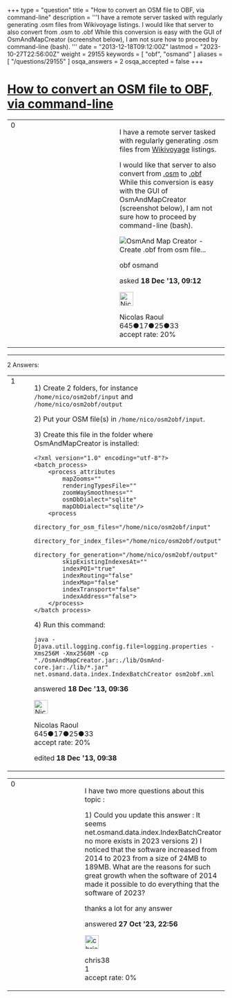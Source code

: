 +++
type = "question"
title = "How to convert an OSM file to OBF, via command-line"
description = '''I have a remote server tasked with regularly generating .osm files from Wikivoyage listings. I would like that server to also convert from .osm to .obf While this conversion is easy with the GUI of OsmAndMapCreator (screenshot below), I am not sure how to proceed by command-line (bash). '''
date = "2013-12-18T09:12:00Z"
lastmod = "2023-10-27T22:56:00Z"
weight = 29155
keywords = [ "obf", "osmand" ]
aliases = [ "/questions/29155" ]
osqa_answers = 2
osqa_accepted = false
+++

<div class="headNormal">

# [How to convert an OSM file to OBF, via command-line](/questions/29155/how-to-convert-an-osm-file-to-obf-via-command-line)

</div>

<div id="main-body">

<div id="askform">

<table id="question-table" style="width:100%;">
<colgroup>
<col style="width: 50%" />
<col style="width: 50%" />
</colgroup>
<tbody>
<tr>
<td style="width: 30px; vertical-align: top"><div class="vote-buttons">
<span id="post-29155-upvote" class="ajax-command post-vote up" rel="nofollow" title="I like this post (click again to cancel)"> </span>
<div id="post-29155-score" class="post-score" title="current number of votes">
0
</div>
<span id="post-29155-downvote" class="ajax-command post-vote down" rel="nofollow" title="I dont like this post (click again to cancel)"> </span> <span id="favorite-mark" class="ajax-command favorite-mark" rel="nofollow" title="mark/unmark this question as favorite (click again to cancel)"> </span>
<div id="favorite-count" class="favorite-count">
&#10;</div>
</div></td>
<td><div id="item-right">
<div class="question-body">
<p>I have a remote server tasked with regularly generating .osm files from <a href="http://en.wikivoyage.org">Wikivoyage</a> listings.</p>
<p>I would like that server to also convert from <a href="https://sourceforge.net/projects/wikivoyage/files/Listings-as-OSM/">.osm</a> to <a href="https://sourceforge.net/projects/wikivoyage/files/Listings-as-OBF/">.obf</a><br />
While this conversion is easy with the GUI of OsmAndMapCreator (screenshot below), I am not sure how to proceed by command-line (bash).</p>
<p><img src="http://img5.imageshack.us/img5/2305/mf7q.png" alt="OsmAnd Map Creator - Create .obf from osm file..." /></p>
</div>
<div id="question-tags" class="tags-container tags">
<span class="post-tag tag-link-obf" rel="tag" title="see questions tagged &#39;obf&#39;">obf</span> <span class="post-tag tag-link-osmand" rel="tag" title="see questions tagged &#39;osmand&#39;">osmand</span>
</div>
<div id="question-controls" class="post-controls">
&#10;</div>
<div class="post-update-info-container">
<div class="post-update-info post-update-info-user">
<p>asked <strong>18 Dec '13, 09:12</strong></p>
<img src="https://secure.gravatar.com/avatar/c3af87f6b1d4d247d01ce3b73d918fc7?s=32&amp;d=identicon&amp;r=g" class="gravatar" width="32" height="32" alt="Nicolas%20Raoul&#39;s gravatar image" />
<p><span>Nicolas Raoul</span><br />
<span class="score" title="645 reputation points">645</span><span title="17 badges"><span class="badge1">●</span><span class="badgecount">17</span></span><span title="25 badges"><span class="silver">●</span><span class="badgecount">25</span></span><span title="33 badges"><span class="bronze">●</span><span class="badgecount">33</span></span><br />
<span class="accept_rate" title="Rate of the user&#39;s accepted answers">accept rate:</span> <span title="Nicolas Raoul has one accepted answer">20%</span> </br></p>
</img>
</div>
</div>
<div id="comments-container-29155" class="comments-container">
&#10;</div>
<div id="comment-tools-29155" class="comment-tools">
&#10;</div>
<div class="clear">
&#10;</div>
<div id="comment-29155-form-container" class="comment-form-container">
&#10;</div>
<div class="clear">
&#10;</div>
</div></td>
</tr>
</tbody>
</table>

------------------------------------------------------------------------

<div class="tabBar">

<span id="sort-top"></span>

<div class="headQuestions">

2 Answers:

</div>

</div>

<span id="29156"></span>

<div id="answer-container-29156" class="answer answered-by-owner">

<table style="width:100%;">
<colgroup>
<col style="width: 50%" />
<col style="width: 50%" />
</colgroup>
<tbody>
<tr>
<td style="width: 30px; vertical-align: top"><div class="vote-buttons">
<span id="post-29156-upvote" class="ajax-command post-vote up" rel="nofollow" title="I like this post (click again to cancel)"> </span>
<div id="post-29156-score" class="post-score" title="current number of votes">
1
</div>
<span id="post-29156-downvote" class="ajax-command post-vote down" rel="nofollow" title="I dont like this post (click again to cancel)"> </span>
</div></td>
<td><div class="item-right">
<div class="answer-body">
<p>1) Create 2 folders, for instance <code>/home/nico/osm2obf/input</code> and <code>/home/nico/osm2obf/output</code></p>
<p>2) Put your OSM file(s) in <code>/home/nico/osm2obf/input</code>.</p>
<p>3) Create this file in the folder where OsmAndMapCreator is installed:</p>
<pre><code>&lt;?xml version=&quot;1.0&quot; encoding=&quot;utf-8&quot;?&gt;
&lt;batch_process&gt;
    &lt;process_attributes
        mapZooms=&quot;&quot;
        renderingTypesFile=&quot;&quot;
        zoomWaySmoothness=&quot;&quot; 
        osmDbDialect=&quot;sqlite&quot;
        mapDbDialect=&quot;sqlite&quot;/&gt;
    &lt;process
        directory_for_osm_files=&quot;/home/nico/osm2obf/input&quot;
        directory_for_index_files=&quot;/home/nico/osm2obf/output&quot;
        directory_for_generation=&quot;/home/nico/osm2obf/output&quot;
        skipExistingIndexesAt=&quot;&quot;
        indexPOI=&quot;true&quot;
        indexRouting=&quot;false&quot;
        indexMap=&quot;false&quot;
        indexTransport=&quot;false&quot;
        indexAddress=&quot;false&quot;&gt;
    &lt;/process&gt;
&lt;/batch_process&gt;</code></pre>
<p>4) Run this command:</p>
<pre><code>java -Djava.util.logging.config.file=logging.properties -Xms256M -Xmx2560M -cp &quot;./OsmAndMapCreator.jar:./lib/OsmAnd-core.jar:./lib/*.jar&quot; net.osmand.data.index.IndexBatchCreator osm2obf.xml</code></pre>
</div>
<div class="answer-controls post-controls">
&#10;</div>
<div class="post-update-info-container">
<div class="post-update-info post-update-info-user">
<p>answered <strong>18 Dec '13, 09:36</strong></p>
<img src="https://secure.gravatar.com/avatar/c3af87f6b1d4d247d01ce3b73d918fc7?s=32&amp;d=identicon&amp;r=g" class="gravatar" width="32" height="32" alt="Nicolas%20Raoul&#39;s gravatar image" />
<p><span>Nicolas Raoul</span><br />
<span class="score" title="645 reputation points">645</span><span title="17 badges"><span class="badge1">●</span><span class="badgecount">17</span></span><span title="25 badges"><span class="silver">●</span><span class="badgecount">25</span></span><span title="33 badges"><span class="bronze">●</span><span class="badgecount">33</span></span><br />
<span class="accept_rate" title="Rate of the user&#39;s accepted answers">accept rate:</span> <span title="Nicolas Raoul has one accepted answer">20%</span></p>
</div>
<div class="post-update-info post-update-info-edited">
<p><span> edited <strong>18 Dec '13, 09:38</strong> </span></p>
</div>
</div>
<div id="comments-container-29156" class="comments-container">
&#10;</div>
<div id="comment-tools-29156" class="comment-tools">
&#10;</div>
<div class="clear">
&#10;</div>
<div id="comment-29156-form-container" class="comment-form-container">
&#10;</div>
<div class="clear">
&#10;</div>
</div></td>
</tr>
</tbody>
</table>

</div>

<span id="87952"></span>

<div id="answer-container-87952" class="answer">

<table style="width:100%;">
<colgroup>
<col style="width: 50%" />
<col style="width: 50%" />
</colgroup>
<tbody>
<tr>
<td style="width: 30px; vertical-align: top"><div class="vote-buttons">
<span id="post-87952-upvote" class="ajax-command post-vote up" rel="nofollow" title="I like this post (click again to cancel)"> </span>
<div id="post-87952-score" class="post-score" title="current number of votes">
0
</div>
<span id="post-87952-downvote" class="ajax-command post-vote down" rel="nofollow" title="I dont like this post (click again to cancel)"> </span>
</div></td>
<td><div class="item-right">
<div class="answer-body">
<p>I have two more questions about this topic :</p>
<p>1) Could you update this answer : It seems net.osmand.data.index.IndexBatchCreator no more exists in 2023 versions 2) I noticed that the software increased from 2014 to 2023 from a size of 24MB to 189MB. What are the reasons for such great growth when the software of 2014 made it possible to do everything that the software of 2023?</p>
<p>thanks a lot for any answer</p>
</div>
<div class="answer-controls post-controls">
&#10;</div>
<div class="post-update-info-container">
<div class="post-update-info post-update-info-user">
<p>answered <strong>27 Oct '23, 22:56</strong></p>
<img src="https://secure.gravatar.com/avatar/c189c06690bd74e121219ad54ddab475?s=32&amp;d=identicon&amp;r=g" class="gravatar" width="32" height="32" alt="chris38&#39;s gravatar image" />
<p><span>chris38</span><br />
<span class="score" title="1 reputation points">1</span><br />
<span class="accept_rate" title="Rate of the user&#39;s accepted answers">accept rate:</span> <span title="chris38 has no accepted answers">0%</span></p>
</div>
</div>
<div id="comments-container-87952" class="comments-container">
&#10;</div>
<div id="comment-tools-87952" class="comment-tools">
&#10;</div>
<div class="clear">
&#10;</div>
<div id="comment-87952-form-container" class="comment-form-container">
&#10;</div>
<div class="clear">
&#10;</div>
</div></td>
</tr>
</tbody>
</table>

</div>

<div class="paginator-container-left">

</div>

</div>

</div>

